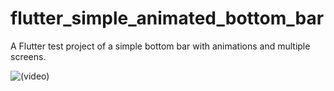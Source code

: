 # flutter_simple_animated_bottom_bar

A Flutter test project of a simple bottom bar with animations and multiple screens.

![(video)](https://narref95.github.io/flutter_simple_animated_bottom_bar.gif)
